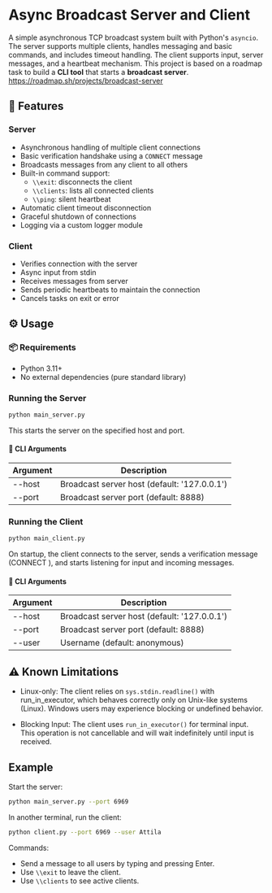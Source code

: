 # Async Broadcast Server and Client

A simple asynchronous TCP broadcast system built with Python's `asyncio`. The server supports multiple clients, handles messaging and basic commands, and includes timeout handling. The client supports input, server messages, and a heartbeat mechanism. This project is based on a roadmap task to build a **CLI tool** that starts a **broadcast server**.   
https://roadmap.sh/projects/broadcast-server

## 🚀 Features
### Server
- Asynchronous handling of multiple client connections
- Basic verification handshake using a `CONNECT` message
- Broadcasts messages from any client to all others
- Built-in command support:
  - `\\exit`: disconnects the client
  - `\\clients`: lists all connected clients
  - `\\ping`: silent heartbeat
- Automatic client timeout disconnection
- Graceful shutdown of connections
- Logging via a custom logger module

### Client
- Verifies connection with the server
- Async input from stdin
- Receives messages from server
- Sends periodic heartbeats to maintain the connection
- Cancels tasks on exit or error
   

## ⚙️ Usage
### 📦 Requirements
- Python 3.11+
- No external dependencies (pure standard library)

### Running the Server

```bash
python main_server.py
```
This starts the server on the specified host and port.

#### 🔧 CLI Arguments
| Argument | Description |
| -------- | ----------- |
| --host | Broadcast server host (default: '127.0.0.1') |
| --port | Broadcast server port (default: 8888) |

### Running the Client
```bash
python main_client.py 
```  
On startup, the client connects to the server, sends a verification message (CONNECT <username>), and starts listening for input and incoming messages.

#### 🔧 CLI Arguments
| Argument | Description |
| -------- | ----------- |
| --host | Broadcast server host (default: '127.0.0.1') |
| --port | Broadcast server port (default: 8888) |
| --user | Username (default: anonymous) |

## ⚠️ Known Limitations
- Linux-only: The client relies on `sys.stdin.readline()` with run_in_executor, which behaves correctly only on Unix-like systems (Linux). Windows users may experience blocking or undefined behavior.

- Blocking Input: The client uses `run_in_executor()` for terminal input. This operation is not cancellable and will wait indefinitely until input is received.

## Example

Start the server:
```bash
python main_server.py --port 6969
```

In another terminal, run the client:
```bash
python client.py --port 6969 --user Attila
```
Commands:
- Send a message to all users by typing and pressing Enter.
- Use `\\exit` to leave the client.
- Use `\\clients` to see active clients.